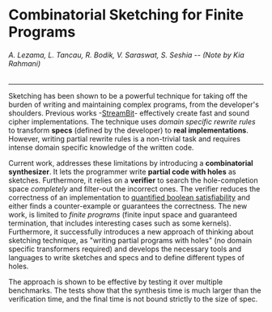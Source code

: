 # Combinatorial Sketching for Finite Programs
###### A. Lezama, L. Tancau, R. Bodik, V. Saraswat, S. Seshia -- (Note by Kia Rahmani)
---
Sketching has been shown to be a powerful technique for taking off the burden of writing and maintaining complex programs, from the developer's shoulders. Previous works -[StreamBit](http://people.csail.mit.edu/asolar/StreamBit/pldi05-streambit.pdf)- effectively create fast and sound cipher implementations. The technique uses *domain specific rewrite rules* to transform **specs** (defined by the developer) to **real implementations**. However, writing partial rewrite rules is a non-trivial task and requires intense domain specific knowledge of the written code. 

Current work, addresses these limitations by introducing a **combinatorial synthesizer**. It lets the programmer write **partial code with holes** as sketches. Furthermore, it relies on a **verifier** to search the hole-completion space *completely* and filter-out the incorrect ones. The verifier reduces the correctness of an implementation to [quantified boolean satisfiability](https://en.wikipedia.org/wiki/True_quantified_Boolean_formula) and either finds a counter-example or guarantees the correctness.  The new work, is limited to *finite programs* (finite input space and guaranteed termination, that includes interesting cases such as some kernels). Furthermore, it successfully introduces a new approach of thinking about sketching technique, as  "writing partial programs with holes" (no domain specific transformers required) and develops the necessary tools and languages to write sketches and specs and to define different types of holes. 

The approach is shown to be effective by testing it over multiple benchmarks. The tests show that the synthesis time is much larger than the verification time, and the final time is not bound strictly to the size of spec. 















